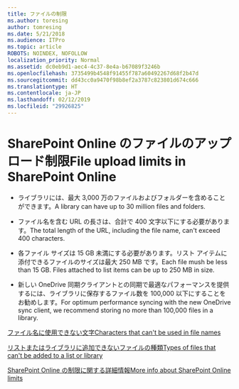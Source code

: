 ```yaml
---
title: ファイルの制限
ms.author: toresing
author: tomresing
ms.date: 5/21/2018
ms.audience: ITPro
ms.topic: article
ROBOTS: NOINDEX, NOFOLLOW
localization_priority: Normal
ms.assetid: dc0eb9d1-aec4-4c37-8e4a-b67089f3246b
ms.openlocfilehash: 3735499b4548f91455f787a60492267d68f2b47d
ms.sourcegitcommit: dd43cc0a9470f98b8ef2a3787c823801d674c666
ms.translationtype: HT
ms.contentlocale: ja-JP
ms.lasthandoff: 02/12/2019
ms.locfileid: "29926825"
---
```

# <a name="file-upload-limits-in-sharepoint-online"></a><span data-ttu-id="649a2-102">SharePoint Online のファイルのアップロード制限</span><span class="sxs-lookup"><span data-stu-id="649a2-102">File upload limits in SharePoint Online</span></span>

- <span data-ttu-id="649a2-103">ライブラリには、最大 3,000 万のファイルおよびフォルダーを含めることができます。</span><span class="sxs-lookup"><span data-stu-id="649a2-103">A library can have up to 30 million files and folders.</span></span>
    
- <span data-ttu-id="649a2-104">ファイル名を含む URL の長さは、合計で 400 文字以下にする必要があります。</span><span class="sxs-lookup"><span data-stu-id="649a2-104">The total length of the URL, including the file name, can't exceed 400 characters.</span></span>
    
- <span data-ttu-id="649a2-p101">各ファイル サイズは 15 GB 未満にする必要があります。リスト アイテムに添付できるファイルのサイズは最大 250 MB です。</span><span class="sxs-lookup"><span data-stu-id="649a2-p101">Each file mush be less than 15 GB. Files attached to list items can be up to 250 MB in size.</span></span>
    
- <span data-ttu-id="649a2-107">新しい OneDrive 同期クライアントとの同期で最適なパフォーマンスを提供するには、ライブラリに保存するファイル数を 100,000 以下にすることをお勧めします。</span><span class="sxs-lookup"><span data-stu-id="649a2-107">For optimum performance syncing with the new OneDrive sync client, we recommend storing no more than 100,000 files in a library.</span></span> 
    
[<span data-ttu-id="649a2-108">ファイル名に使用できない文字</span><span class="sxs-lookup"><span data-stu-id="649a2-108">Characters that can't be used in file names</span></span>](https://go.microsoft.com/fwlink/?linkid=866430)
  
[<span data-ttu-id="649a2-109">リストまたはライブラリに追加できないファイルの種類</span><span class="sxs-lookup"><span data-stu-id="649a2-109">Types of files that can't be added to a list or library</span></span>](https://go.microsoft.com/fwlink/?linkid=273757)
  
[<span data-ttu-id="649a2-110">SharePoint Online の制限に関する詳細情報</span><span class="sxs-lookup"><span data-stu-id="649a2-110">More info about SharePoint Online limits</span></span>](https://go.microsoft.com/fwlink/?linkid=271273)
  

